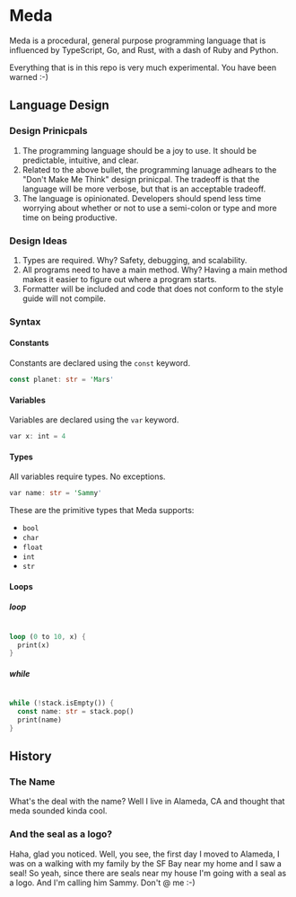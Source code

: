 
# Meda

Meda is a procedural, general purpose programming language that is influenced by
TypeScript, Go, and Rust, with a dash of Ruby and Python.

Everything that is in this repo is very much experimental. You have been
 warned :-)

## Language Design

### Design Prinicpals

1. The programming language should be a joy to use. It should be predictable,
intuitive, and clear.
2. Related to the above bullet, the programming lanuage adhears to the
"Don't Make Me Think" design prinicpal. The tradeoff is that the language will be
more verbose, but that is an acceptable tradeoff.
3. The language is opinionated. Developers should spend less time worrying about
whether or not to use a semi-colon or type and more time on being productive.

### Design Ideas

1. Types are required. Why? Safety, debugging, and scalability.
2. All programs need to have a main method. Why? Having a main method makes it
easier to figure out where a program starts.
3. Formatter will be included and code that does not conform to the style guide
will not compile.

### Syntax

#### Constants

Constants are declared using the `const` keyword.

```rust
const planet: str = 'Mars'
```

#### Variables

Variables are declared using the `var` keyword.

```rust
var x: int = 4
```

#### Types

All variables require types. No exceptions.

```rust
var name: str = 'Sammy'
```

These are the primitive types that Meda supports:

* `bool`
* `char`
* `float`
* `int`
* `str`

#### Loops

##### loop

```rust

loop (0 to 10, x) {
  print(x)
}

```

##### while

```rust

while (!stack.isEmpty()) {
  const name: str = stack.pop()
  print(name)
}

```

## History

### The Name

What's the deal with the name? Well I live in Alameda, CA and thought that meda
sounded kinda cool.

### And the seal as a logo?

Haha, glad you noticed. Well, you see, the first day I moved to Alameda, I was
on a walking with my family by the SF Bay near my home and I saw a seal! So yeah,
since there are seals near my house I'm going with a seal as a logo. And I'm
calling him Sammy. Don't @ me :-)
